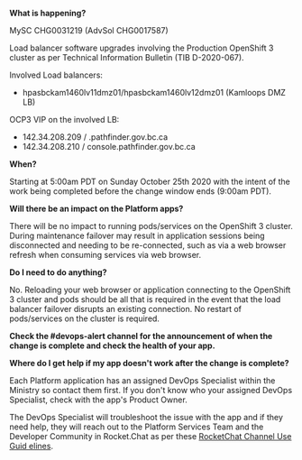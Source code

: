 **What is happening?**

MySC CHG0031219 (AdvSol CHG0017587)

Load balancer software upgrades involving the Production OpenShift 3 cluster as per Technical Information Bulletin (TIB D-2020-067).

Involved Load balancers:

- hpasbckam1460lv11dmz01/hpasbckam1460lv12dmz01 (Kamloops DMZ LB)

OCP3 VIP on the involved LB:

- 142.34.208.209 / .pathfinder.gov.bc.ca
- 142.34.208.210 / console.pathfinder.gov.bc.ca

**When?**

Starting at 5:00am PDT on Sunday October 25th 2020 with the intent of the work being completed before the change window ends (9:00am PDT).

**Will there be an impact on the Platform apps?**

There will be no impact to running pods/services on the OpenShift 3 cluster. During maintenance failover may result in application sessions being disconnected and needing to be re-connected, such as via a web browser refresh when consuming services via web browser.

**Do I need to do anything?**

No. Reloading your web browser or application connecting to the OpenShift 3 cluster and pods should be all that is required in the event that the load balancer failover disrupts an existing connection. No restart of pods/services on the cluster is required.

**Check the #devops-alert channel for the announcement of when the change is complete and check the health of your app.**

**Where do I get help if my app doesn't work after the change is complete?**

Each Platform application has an assigned DevOps Specialist within the Ministry so contact them first. If you don't know who your assigned DevOps Specialist, check with the app's Product Owner.

The DevOps Specialist will troubleshoot the issue with the app and if they need help, they will reach out to the Platform Services Team and the Developer Community in Rocket.Chat as per these [RocketChat Channel Use Guid
elines](https://developer.gov.bc.ca/Getting-human-support-for-issues-not-covered-by-devops-requests).